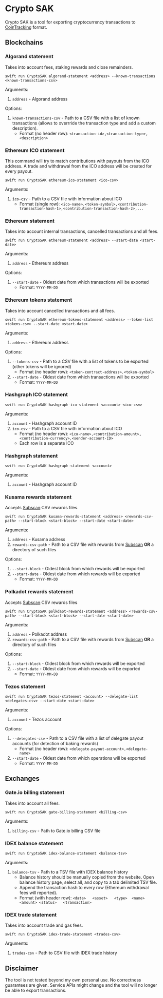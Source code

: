 # Crypto SAK

Crypto SAK is a tool for exporting cryptocurrency transactions to [CoinTracking](https://cointracking.info/) format.

## Blockchains

### Algorand statement

Takes into account fees, staking rewards and close remainders.

```shell
swift run CryptoSAK algorand-statement <address> --known-transactions <known-transactions-csv>
```

Arguments:

1. `address` - Algorand address

Options:

1. `known-transactions-csv` - Path to a CSV file with a list of known transactions (allows to overrride the transaction type and add a custom description).
    - Format (no header row): `<transaction-id>,<transaction-type>,<description>`

### Ethereum ICO statement

This command will try to match contributions with payouts from the ICO address. A trade and withdrawal  from the ICO address will be created for every payout.

```shell
swift run CryptoSAK ethereum-ico-statement <ico-csv>
```

Arguments:

1. `ico-csv` - Path to a CSV file with information about ICO
    - Format (single row): `<ico-name>,<token-symbol>,<contribution-transaction-hash-1>,<contribution-transaction-hash-2>,...`

### Ethereum statement

Takes into account internal transactions, cancelled transactions and all fees.

```shell
swift run CryptoSAK ethereum-statement <address> --start-date <start-date>
```

Arguments:

1. `address` - Ethereum address

Options:

1. `--start-date` - Oldest date from which transactions will be exported
    - Format: `YYYY-MM-DD`

### Ethereum tokens statement

Takes into account cancelled transactions and all fees.

```shell
swift run CryptoSAK ethereum-tokens-statement <address> --token-list <tokens-csv> --start-date <start-date>
```

Arguments:

1. `address` - Ethereum address

Options:

1. `--tokens-csv` - Path to a CSV file with a list of tokens to be exported (other tokens will be ignored)
   - Format (no header row): `<token-contract-address>,<token-symbol>`
2. `--start-date` - Oldest date from which transactions will be exported
   - Format: `YYYY-MM-DD`

### Hashgraph ICO statement

```shell
swift run CryptoSAK hashgraph-ico-statement <account> <ico-csv>
```

Arguments:

1. `account` - Hashgraph account ID
2. `ico-csv` - Path to a CSV file with information about ICO
    - Format (no header row): `<ico-name>,<contribution-amount>,<contribution-currency>,<sender-account-ID>`
    - Each row is a separate ICO

### Hashgraph statement

```shell
swift run CryptoSAK hashgraph-statement <account>
```

Arguments:

1. `account` - Hashgraph account ID

### Kusama rewards statement

Accepts [Subscan](https://kusama.subscan.io/) CSV rewards files

```shell
swift run CryptoSAK kusama-rewards-statement <address> <rewards-csv-path> --start-block <start-block> --start-date <start-date>
```

Arguments:

1. `address` - Kusama address
2. `rewards-csv-path` - Path to a CSV file with rewards from [Subscan](https://kusama.subscan.io/) **OR** a directory of such files 

Options:

1. `--start-block` - Oldest block from which rewards will be exported
2. `--start-date` - Oldest date from which rewards will be exported
   - Format: `YYYY-MM-DD`

### Polkadot rewards statement

Accepts [Subscan](https://polkadot.subscan.io/) CSV rewards files

```shell
swift run CryptoSAK polkdaot-rewards-statement <address> <rewards-csv-path> --start-block <start-block> --start-date <start-date>
```

Arguments:

1. `address` - Polkadot address
2. `rewards-csv-path` - Path to a CSV file with rewards from [Subscan](https://polkadot.subscan.io/) **OR** a directory of such files 

Options:

1. `--start-block` - Oldest block from which rewards will be exported
2. `--start-date` - Oldest date from which rewards will be exported
   - Format: `YYYY-MM-DD`

### Tezos statement

```shell
swift run CryptoSAK tezos-statement <account> --delegate-list <delegates-csv> --start-date <start-date>
```

Arguments:

1. `account` - Tezos account

Options:

1. `--delegates-csv` - Path to a CSV file with a list of delegate payout accounts (for detection of baking rewards)
   - Format (no header row): `<delegate-payout-account>,<delegate-name>`
2. `--start-date` - Oldest date from which operations will be exported
   - Format: `YYYY-MM-DD`

## Exchanges

### Gate.io billing statement

Takes into account all fees.

```shell
swift run CryptoSAK gate-billing-statement <billing-csv>
```

Arguments:

1. `billing-csv` - Path to Gate.io billing CSV file

### IDEX balance statement

```shell
swift run CryptoSAK idex-balance-statement <balance-tsv>
```

Arguments:

1. `balance-tsv` - Path to a TSV file with IDEX balance history
    - Balance history should be manually copied from the website. Open balance history page, select all, and copy to a tab delimited TSV file.
    - Append the transaction hash to every row (Ethereum withdrawal fees will reported).
    - Format (with header row): `<date>   <asset>	<type>	<name>	<amount> <status>	<transaction>`

### IDEX trade statement

Takes into account trade and gas fees.

```shell
swift run CryptoSAK idex-trade-statement <trades-csv>
```

Arguments:

1. `trades-csv` - Path to CSV file with IDEX trade history

## Disclaimer

The tool is not tested beyond my own personal use. No correctness guarantees are given. Service APIs might change and the tool will no longer be able to export transactions.
